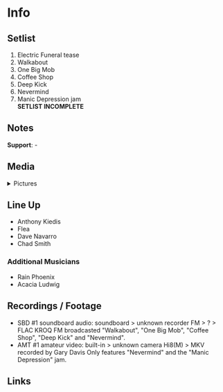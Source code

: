 # Info

## Setlist

1. Electric Funeral tease
2. Walkabout
3. One Big Mob
4. Coffee Shop
5. Deep Kick
6. Nevermind
7. Manic Depression jam
<br>**SETLIST INCOMPLETE**

## Notes

**Support**: -

## Media 

<details>
  <summary>Pictures</summary>
  <!--<img alt="Setlist" title="Setlist" src="_.jpg" height="200" />
  <img alt="Flyer" title="Flyer" src="_.jpg" height="200" />
  <img alt="Clipper" title="Clipper" src="_.jpg" height="200" />
  <img alt="Ticket" title="Ticket" src="_.jpg" height="200" />
  -->
</details>

## Line Up

* Anthony Kiedis
* Flea
* Dave Navarro
* Chad Smith

### Additional Musicians

* Rain Phoenix  
* Acacia Ludwig

## Recordings / Footage

* SBD #1 soundboard audio: soundboard > unknown recorder FM > ? > FLAC KROQ FM broadcasted "Walkabout", "One Big Mob", "Coffee Shop", "Deep Kick" and "Nevermind".  
* AMT #1 amateur video: built-in > unknown camera Hi8(M) > MKV recorded by Gary Davis Only features "Nevermind" and the "Manic Depression" jam.

## Links
